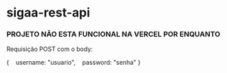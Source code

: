 # sigaa-rest-api
### PROJETO NÃO ESTA FUNCIONAL NA VERCEL POR ENQUANTO

Requisição POST com o body:

{
   username: "usuario",
   password: "senha"
}
